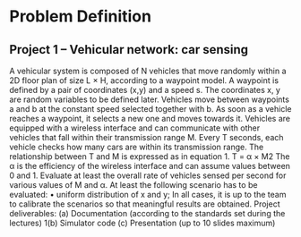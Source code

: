 # Problem Definition
## Project	1 – Vehicular	network:	car	sensing
A vehicular system is composed of N vehicles that move randomly within a
2D floor plan of size L × H, according to a waypoint model. A waypoint is
defined by a pair of coordinates (x,y) and a speed s. The coordinates x, y
are random variables to be defined later. Vehicles move between waypoints
a and b at the constant speed selected together with b. As soon as a vehicle
reaches a waypoint, it selects a new one and moves towards it.
Vehicles are equipped with a wireless interface and can communicate with
other vehicles that fall within their transmission range M. Every T seconds,
each vehicle checks how many cars are within its transmission range. The
relationship between T and M is expressed as in equation 1.
T = α × M2
The α is the efficiency of the wireless interface and can assume values between
0 and 1.
Evaluate at least the overall rate of vehicles sensed per second for various
values of M and α.
At least the following scenario has to be evaluated:
• uniform distribution of x and y;
In all cases, it is up to the team to calibrate the scenarios so that meaningful
results are obtained.
Project deliverables:
(a) Documentation (according to the standards set during the lectures)
1(b) Simulator code
(c) Presentation (up to 10 slides maximum)
